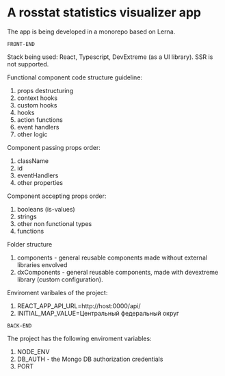 # A rosstat statistics visualizer app

The app is being developed in a monorepo based on Lerna.

``` FRONT-END ```

Stack being used: React, Typescript, DevExtreme (as a UI library). SSR is not supported.

Functional component code structure guideline:
1. props destructuring
2. context hooks
3. custom hooks
4. hooks
5. action functions
6. event handlers
7. other logic

Component passing props order:
1. className
2. id
3. eventHandlers
4. other properties

Component accepting props order:
1. booleans (is-values)
2. strings
3. other non functional types
4. functions

Folder structure
1. components - general reusable components made without external libraries envolved
2. dxComponents - general reusable components, made with devextreme library (custom configuration).

Enviroment varibales of the project:
1. REACT_APP_API_URL=http://host:0000/api/
2. INITIAL_MAP_VALUE=Центральный федеральный округ


``` BACK-END ```

The project has the following enviroment variables:
1. NODE_ENV
2. DB_AUTH - the Mongo DB authorization credentials
3. PORT

